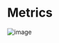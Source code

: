 # Metrics
![image](https://github.com/user-attachments/assets/b6fdf8a7-dc86-4f66-9284-442ba599bbd8)
